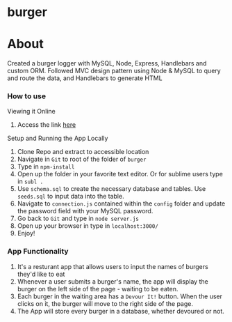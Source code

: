 # burger

# About
Created a burger logger with MySQL, Node, Express, Handlebars and custom ORM. Followed MVC design pattern using Node & MySQL to query and route the data, and Handlebars to generate HTML

### How to use
Viewing it Online
1. Access the link [here](http://goodburgers.herokuapp.com/)

Setup and Running the App Locally 

1. Clone Repo and extract to accessible location
2. Navigate in `Git` to root of the folder of `burger`
3. Type in `npm-install`
4. Open up the folder in your favorite text editor. Or for sublime users type in `subl .`
5. Use `schema.sql` to create the necessary database and tables. Use `seeds.sql` to input data into the table.
6. Navigate to `connection.js` contained within the `config` folder and update the password field with your MySQL password.
7. Go back to `Git` and type in `node server.js`
8. Open up your browser in type in `localhost:3000/`
9. Enjoy!

### App Functionality

1. It's a resturant app that allows users to input the names of burgers they'd like to eat
2. Whenever a user submits a burger's name, the app will display the burger on the left side of the page - waiting to be eaten.
3. Each burger in the waiting area has a `Devour It!` button. When the user clicks on it, the burger will move to the right side of the page.
4. The App will store every burger in a database, whether devoured or not.
